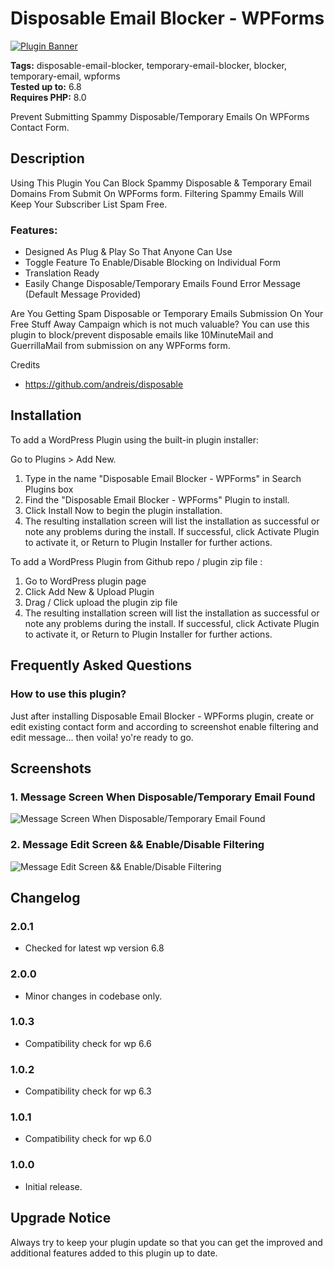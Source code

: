 # Disposable Email Blocker - WPForms

[![Plugin Banner](https://ps.w.org/disposable-email-blocker-wpforms/assets/banner-772x250.png)](https://wordpress.org/plugins/disposable-email-blocker-wpforms/)

**Tags:** disposable-email-blocker, temporary-email-blocker, blocker, temporary-email, wpforms \
**Tested up to:** 6.8 \
**Requires PHP:** 8.0

Prevent Submitting Spammy Disposable/Temporary Emails On WPForms Contact Form.

## Description

Using This Plugin You Can Block Spammy Disposable & Temporary Email Domains From Submit On WPForms form. Filtering Spammy Emails Will Keep Your Subscriber List Spam Free.

### Features:

- Designed As Plug & Play So That Anyone Can Use
- Toggle Feature To Enable/Disable Blocking on Individual Form
- Translation Ready
- Easily Change Disposable/Temporary Emails Found Error Message (Default Message Provided)

Are You Getting Spam Disposable or Temporary Emails Submission On Your Free Stuff Away Campaign which is not much valuable? You can use this plugin to block/prevent disposable emails like 10MinuteMail and GuerrillaMail from submission on any WPForms form.

Credits
- https://github.com/andreis/disposable

## Installation

To add a WordPress Plugin using the built-in plugin installer:

Go to Plugins > Add New.

1. Type in the name "Disposable Email Blocker - WPForms" in Search Plugins box
2. Find the "Disposable Email Blocker - WPForms" Plugin to install.
3. Click Install Now to begin the plugin installation.
4. The resulting installation screen will list the installation as successful or note any problems during the install.
If successful, click Activate Plugin to activate it, or Return to Plugin Installer for further actions.

To add a WordPress Plugin from Github repo / plugin zip file :
1. Go to WordPress plugin page
2. Click Add New & Upload Plugin
3. Drag / Click upload the plugin zip file
4. The resulting installation screen will list the installation as successful or note any problems during the install.
If successful, click Activate Plugin to activate it, or Return to Plugin Installer for further actions.

## Frequently Asked Questions

### How to use this plugin?

Just after installing Disposable Email Blocker - WPForms plugin, create or edit existing contact form and according to screenshot enable filtering and edit message... then voila! yo're ready to go.

## Screenshots

### 1. Message Screen When Disposable/Temporary Email Found

![Message Screen When Disposable/Temporary Email Found](https://ps.w.org/disposable-email-blocker-wpforms/assets/screenshot-1.png)

### 2. Message Edit Screen && Enable/Disable Filtering

![Message Edit Screen && Enable/Disable Filtering](https://ps.w.org/disposable-email-blocker-wpforms/assets/screenshot-2.png)


## Changelog

### 2.0.1
- Checked for latest wp version 6.8

### 2.0.0
- Minor changes in codebase only.

### 1.0.3
- Compatibility check for wp 6.6

### 1.0.2
- Compatibility check for wp 6.3

### 1.0.1

- Compatibility check for wp 6.0
### 1.0.0

- Initial release.

## Upgrade Notice

Always try to keep your plugin update so that you can get the improved and additional features added to this plugin up to date.